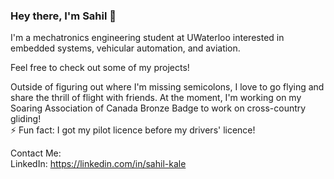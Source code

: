 ### Hey there, I'm Sahil 👋

I'm a mechatronics engineering student at UWaterloo interested in embedded systems, vehicular automation, and aviation.

Feel free to check out some of my projects! 

Outside of figuring out where I'm missing semicolons, I love to go flying and share the thrill of flight with friends. At the moment, I'm working on my Soaring Association of Canada Bronze Badge to work on cross-country gliding!<br/>
⚡ Fun fact: I got my pilot licence before my drivers' licence!

Contact Me:<br/> 
LinkedIn: https://linkedin.com/in/sahil-kale
